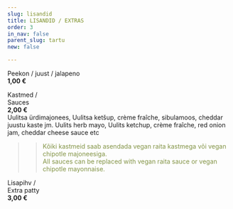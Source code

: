 ```yaml
---
slug: lisandid
title: LISANDID / EXTRAS
order: 3
in_nav: false
parent_slug: tartu
new: false

---
```

<span class="spicy"></span>
Peekon / juust / jalapeno  
**1,00 €**

Kastmed /  
Sauces  
**2,00 €**  
<span class="koostis">Uulitsa ürdimajonees, Uulitsa ketšup, crème fraîche, sibulamoos, cheddar juustu kaste jm. Uulits herb mayo, Uulits ketchup, crème fraîche, red onion jam, cheddar cheese sauce etc</span>

> > <span style="color: #839446;">Kõiki kastmeid saab asendada vegan raita kastmega või vegan chipotle majoneesiga.  
> > All sauces can be replaced with vegan raita sauce or vegan chipotle mayonnaise.</span>
> >
> > <span class="vege"></span><span class="vegan"></span>

Lisapihv /  
Extra patty  
**3,00 €**